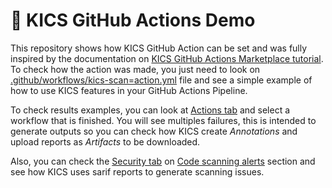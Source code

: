 # 🤖 KICS GitHub Actions Demo

This repository shows how KICS GitHub Action can be set and was fully inspired by the documentation on [KICS GitHub Actions Marketplace tutorial](https://github.com/marketplace/actions/kics-github-action#simple-usage-example).
To check how the action was made, you just need to look on [.github/workflows/kics-scan=action.yml](https://github.com/Checkmarx/kics-github-action-demo/blob/main/.github/workflows/kics-scan-action.yml) file and see a simple example of how to use KICS features in your GitHub Actions Pipeline.

To check results examples, you can look at [Actions tab](https://github.com/Checkmarx/kics-github-action-demo/actions) and select a workflow that is finished. You will see multiples failures, this is intended to generate outputs so you can check how KICS create *Annotations* and upload reports as *Artifacts* to be downloaded.

Also, you can check the [Security tab](https://github.com/Checkmarx/kics-github-action-demo/security) on [Code scanning alerts](https://github.com/Checkmarx/kics-github-action-demo/security/code-scanning) section and see how KICS uses sarif reports to generate scanning issues.
